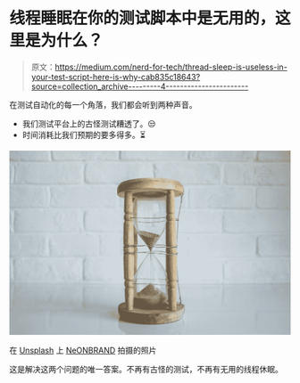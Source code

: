 # 线程睡眠在你的测试脚本中是无用的，这里是为什么？

> 原文：<https://medium.com/nerd-for-tech/thread-sleep-is-useless-in-your-test-script-here-is-why-cab835c18643?source=collection_archive---------4----------------------->

在测试自动化的每一个角落，我们都会听到两种声音。

*   我们测试平台上的古怪测试糟透了。😒
*   时间消耗比我们预期的要多得多。⏳

![](img/230419060dfb948eb5a6314526285332.png)

在 [Unsplash](https://unsplash.com?utm_source=medium&utm_medium=referral) 上 [NeONBRAND](https://unsplash.com/@neonbrand?utm_source=medium&utm_medium=referral) 拍摄的照片

这是解决这两个问题的唯一答案。不再有古怪的测试，不再有无用的线程休眠。